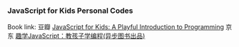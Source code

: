 ### JavaScript for Kids Personal Codes
Book link: 
豆瓣 [JavaScript for Kids: A Playful Introduction to Programming](https://book.douban.com/subject/25751274/)
京东 [趣学JavaScript：教孩子学编程(异步图书出品)](https://item.jd.com/11821347.html)